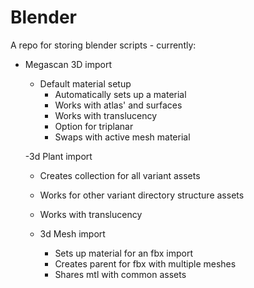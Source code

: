 # Blender
A repo for storing blender scripts - currently:
- Megascan 3D import
  - Default material setup
    - Automatically sets up a material
    - Works with atlas' and surfaces
    - Works with translucency
    - Option for triplanar
    - Swaps with active mesh material

  -3d Plant import
    - Creates collection for all variant assets
    - Works for other variant directory structure assets
    - Works with translucency

  - 3d Mesh import
    - Sets up material for an fbx import
    - Creates parent for fbx with multiple meshes 
    - Shares mtl with common assets

